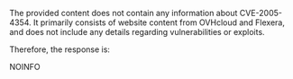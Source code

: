 The provided content does not contain any information about CVE-2005-4354. It primarily consists of website content from OVHcloud and Flexera, and does not include any details regarding vulnerabilities or exploits.

Therefore, the response is:

NOINFO
